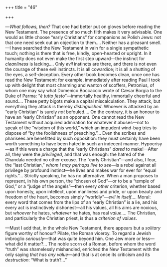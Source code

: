 +++
title = "46"

+++

—*What follows, then?* That one had better put on gloves before reading the New Testament. The presence of so much filth makes it very advisable. One would as little choose “early Christians” for companions as Polish Jews: not that one need seek out an objection to them.... Neither has a pleasant smell.—I have searched the New Testament in vain for a single sympathetic touch; nothing is there that is free, kindly, open-hearted or upright. In it humanity does not even make the first step upward—the instinct for *cleanliness* is lacking.... Only *evil* instincts are there, and there is not even the courage of these evil instincts. It is all cowardice; it is all a shutting of the eyes, a self-deception. Every other book becomes clean, once one has read the New Testament: for example, immediately after reading Paul I took up with delight that most charming and wanton of scoffers, Petronius, of whom one may say what Domenico Boccaccio wrote of Cæsar Borgia to the Duke of Parma: “*è tutto festo*”—immortally healthy, immortally cheerful and sound.... These petty bigots make a capital miscalculation. They attack, but everything they attack is thereby *distinguished*. Whoever is attacked by an “early Christian” is surely *not* befouled.... On the contrary, it is an honour to have an “early Christian” as an opponent. One cannot read the New Testament without acquired admiration for whatever it abuses—not to speak of the “wisdom of this world,” which an impudent wind-bag tries to dispose of “by the foolishness of preaching.”... Even the scribes and pharisees are benefitted by such opposition: they must certainly have been worth something to have been hated in such an indecent manner. Hypocrisy—as if this were a charge that the “early Christians” *dared* to make\!—After all, they were the *privileged*, and that was enough: the hatred of the Chandala needed no other excuse. The “early Christian”—and also, I fear, the “last Christian,” *whom I may perhaps live to see*—is a rebel against all privilege by profound instinct—he lives and makes war for ever for “equal rights.”... Strictly speaking, he has no alternative. When a man proposes to represent, in his own person, the “chosen of God”—or to be a “temple of God,” or a “judge of the angels”—then every *other* criterion, whether based upon honesty, upon intellect, upon manliness and pride, or upon beauty and freedom of the heart, becomes simply “worldly”—*evil in itself*.... Moral: every word that comes from the lips of an “early Christian” is a lie, and his every act is instinctively dishonest—all his values, all his aims are noxious, but *whoever* he hates, *whatever* he hates, has real *value*.... The Christian, and particularly the Christian priest, is thus a *criterion of values*.

—Must I add that, in the whole New Testament, there appears but a *solitary* figure worthy of honour? Pilate, the Roman viceroy. To regard a Jewish imbroglio *seriously*—that was quite beyond him. One Jew more or less—what did it matter?... The noble scorn of a Roman, before whom the word “truth” was shamelessly mishandled, enriched the New Testament with the only saying *that has any value*—and that is at once its criticism and its *destruction*: “What is truth?...”
